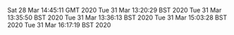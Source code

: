 Sat 28 Mar 14:45:11 GMT 2020
Tue 31 Mar 13:20:29 BST 2020
Tue 31 Mar 13:35:50 BST 2020
Tue 31 Mar 13:36:13 BST 2020
Tue 31 Mar 15:03:28 BST 2020
Tue 31 Mar 16:17:19 BST 2020
